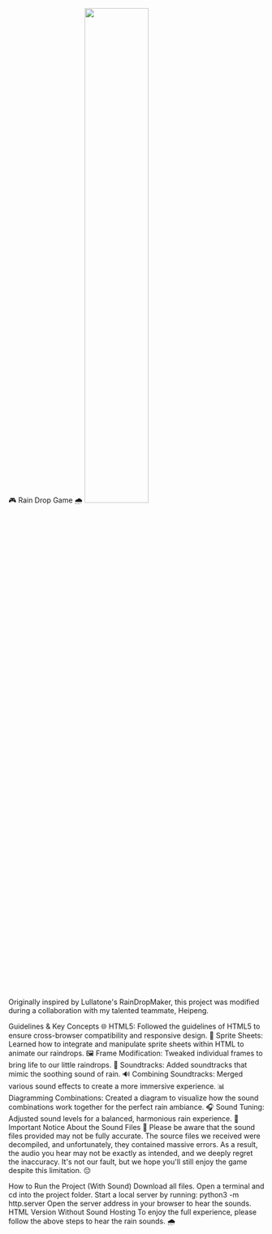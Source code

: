 🎮 Rain Drop Game 🌧️
[<img src="[https://i.ytimg.com/vi/Hc79sDi3f0U/maxresdefault.jpg](https://www.linkedin.com/posts/willtaka_ok-i-did-it-this-is-literally-one-of-the-activity-7306195836483375104--Dqc?utm_source=li_share&utm_content=feedcontent&utm_medium=g_dt_web&utm_campaign=copy)" width="50%">](https://www.linkedin.com/posts/willtaka_ok-i-did-it-this-is-literally-one-of-the-activity-7306195836483375104--Dqc?utm_source=li_share&utm_content=feedcontent&utm_medium=g_dt_web&utm_campaign=copy")  
Originally inspired by Lullatone's RainDropMaker, this project was modified during a collaboration with my talented teammate, Heipeng.

Guidelines & Key Concepts
🌐 HTML5: Followed the guidelines of HTML5 to ensure cross-browser compatibility and responsive design.
🎨 Sprite Sheets: Learned how to integrate and manipulate sprite sheets within HTML to animate our raindrops.
🖼️ Frame Modification: Tweaked individual frames to bring life to our little raindrops.
🎵 Soundtracks: Added soundtracks that mimic the soothing sound of rain.
🔊 Combining Soundtracks: Merged various sound effects to create a more immersive experience.
📊 Diagramming Combinations: Created a diagram to visualize how the sound combinations work together for the perfect rain ambiance.
🎧 Sound Tuning: Adjusted sound levels for a balanced, harmonious rain experience.
🚨 Important Notice About the Sound Files 🚨
Please be aware that the sound files provided may not be fully accurate. The source files we received were decompiled, and unfortunately, they contained massive errors. As a result, the audio you hear may not be exactly as intended, and we deeply regret the inaccuracy. It's not our fault, but we hope you'll still enjoy the game despite this limitation. 😔

How to Run the Project (With Sound)
Download all files.
Open a terminal and cd into the project folder.
Start a local server by running:
python3 -m http.server
Open the server address in your browser to hear the sounds.
HTML Version Without Sound Hosting
To enjoy the full experience, please follow the above steps to hear the rain sounds. 🌧️



